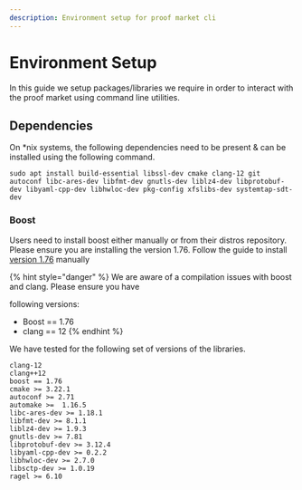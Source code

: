 ```yaml
---
description: Environment setup for proof market cli
---
```


# Environment Setup

In this guide we setup packages/libraries we require in order to interact with the proof market using command line utilities.

## Dependencies

On \*nix systems, the following dependencies need to be present & can be installed using the following command.

```shell
sudo apt install build-essential libssl-dev cmake clang-12 git autoconf libc-ares-dev libfmt-dev gnutls-dev liblz4-dev libprotobuf-dev libyaml-cpp-dev libhwloc-dev pkg-config xfslibs-dev systemtap-sdt-dev
```

### Boost

Users need to install boost either manually or from their distros repository. Please ensure you are installing the version 1.76. Follow the guide to install [version 1.76](https://www.boost.org/doc/libs/1\_76\_0/more/getting\_started/unix-variants.html) manually

{% hint style="danger" %}
We are aware of a compilation issues with boost and clang. Please ensure you have&#x20;

following versions:

* Boost == 1.76&#x20;
* clang == 12
{% endhint %}

We have tested for the following set of versions of the libraries.

```
clang-12
clang++12
boost == 1.76
cmake >= 3.22.1
autoconf >= 2.71
automake >=  1.16.5
libc-ares-dev >= 1.18.1
libfmt-dev >= 8.1.1
liblz4-dev >= 1.9.3
gnutls-dev >= 7.81
libprotobuf-dev >= 3.12.4
libyaml-cpp-dev >= 0.2.2
libhwloc-dev >= 2.7.0
libsctp-dev >= 1.0.19
ragel >= 6.10
```

